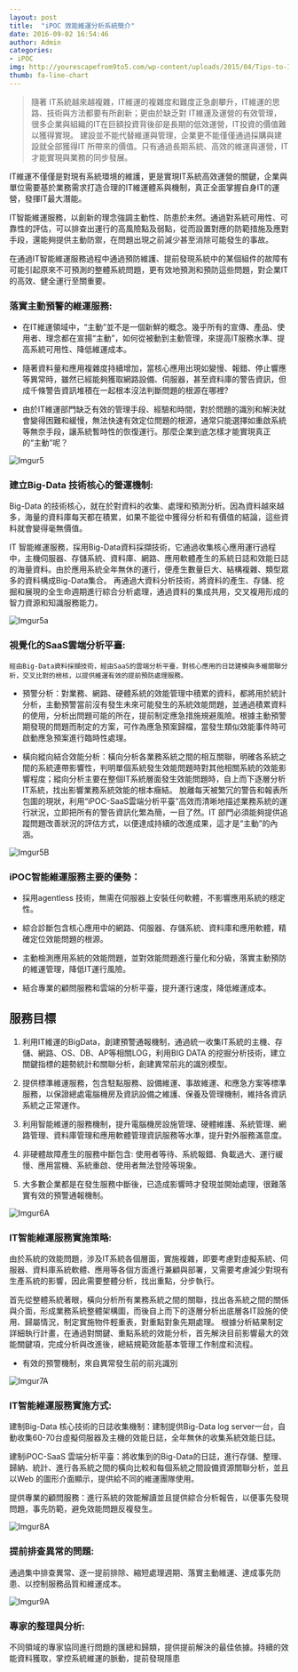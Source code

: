 ```yaml
---
layout: post
title:  "iPOC 效能維運分析系統簡介"
date: 2016-09-02 16:54:46
author: Admin
categories: 
- iPOC
img: http://yourescapefrom9to5.com/wp-content/uploads/2015/04/Tips-to-Improve-WordPress-Site-Performance.jpg
thumb: fa-line-chart
---
```


>隨著 IT系統越來越複雜，IT維運的複雜度和難度正急劇攀升，IT維運的思路、技術與方法都要有所創新；更由於缺乏對 IT維運及運營的有效管理，很多企業與組織的IT在巨額投資背後卻是長期的低效運營，IT投資的價值難以獲得實現。
建設並不能代替維運與管理，企業更不能僅僅通過採購與建設就全部獲得IT 所帶來的價值。只有通過長期系統、高效的維運與運營，IT才能實現與業務的同步發展。

IT維運不僅僅是對現有系統環境的維護，更是實現IT系統高效運營的關鍵，企業與單位需要基於業務需求打造合理的IT維運體系與機制，真正全面掌握自身IT的運營，發揮IT最大潛能。

IT智能維運服務，以創新的理念強調主動性、防患於未然。通過對系統可用性、可靠性的評估，可以排查出運行的高風險點及弱點，從而設置對應的防範措施及應對手段，還能夠提供主動防禦，在問題出現之前減少甚至消除可能發生的事故。

在通過IT智能維運服務過程中通過預防維護、提前發現系統中的某個組件的故障有可能引起原來不可預測的整體系統問題，更有效地預測和預防這些問題，對企業IT的高效、健全運行至關重要。

### 落實主動預警的維運服務:

- 在IT維運領域中，“主動”並不是一個新鮮的概念。幾乎所有的宣傳、產品、使用者、理念都在宣揚“主動”，如何從被動到主動管理，來提高IT服務水準、提高系統可用性、降低維運成本。

- 隨著資料量和應用複雜度持續增加，當核心應用出現如變慢、報錯、停止響應等異常時，雖然已經能夠獲取網路設備、伺服器，甚至資料庫的警告資訊，但成千條警告資訊堆積在一起根本沒法判斷問題的根源在哪裡?

- 由於IT維運部門缺乏有效的管理手段、經驗和時間，對於問題的識別和解決就會變得困難和緩慢，無法快速有效定位問題的根源，通常只能選擇如重啟系統等無奈手段，讓系統暫時性的恢復運行。那麼企業到底怎樣才能實現真正的“主動”呢？

![Imgur5](http://i.imgur.com/IH3k2Zt.png)

### 建立Big-Data 技術核心的營運機制:

Big-Data 的技術核心，就在於對資料的收集、處理和預測分析。因為資料越來越多，海量的資料庫每天都在積累，如果不能從中獲得分析和有價值的結論，這些資料就會變得毫無價值。

IT 智能維運服務，採用Big-Data資料採擷技術，它通過收集核心應用運行過程中，主機伺服器、存儲系統、資料庫、網路、應用軟體產生的系統日誌和效能日誌的海量資料。由於應用系統全年無休的運行，便產生數量巨大、結構複雜、類型眾多的資料構成Big-Data集合。
再通過大資料分析技術，將資料的產生、存儲、挖掘和展現的全生命週期進行綜合分析處理，通過資料的集成共用，交叉複用形成的智力資源和知識服務能力。

![Imgur5a](http://i.imgur.com/34HfW6A.png)

### 視覺化的SaaS雲端分析平臺:

```
經由Big-Data資料採擷技術，經由SaaS的雲端分析平臺，對核心應用的日誌建模與多維關聯分析，交叉比對的檢核，以提供維運有效的提前預防處理服務。

```
- 預警分析：對業務、網路、硬體系統的效能管理中積累的資料，都將用於統計分析，主動預警當前沒有發生未來可能發生的系統效能問題，並通過積累資料的使用，分析出問題可能的所在，提前制定應急措施規避風險。根據主動預警期發現的問題而制定的方案，可作為應急預案歸檔，當發生類似效能事件時可啟動應急預案進行臨時性處理。

- 橫向縱向結合效能分析：橫向分析各業務系統之間的相互關聯，明確各系統之間的系統連帶影響性，判明單個系統發生效能問題時對其他相關系統的效能影響程度；縱向分析主要在整個IT系統層面發生效能問題時，自上而下逐層分析IT系統，找出影響業務系統效能的根本癥結。
脫離每天被繁冗的警告和報表所包圍的現狀，利用“iPOC-SaaS雲端分析平臺”高效而清晰地描述業務系統的運行狀況，立即把所有的警告資訊化繁為簡，一目了然。IT 部門必須能夠提供追蹤問題改善狀況的評估方式，以便達成持續的改進成果，這才是“主動”的內涵。

![Imgur5B](http://i.imgur.com/33fMfhX.png)

### iPOC智能維運服務主要的優勢：

- 採用agentless 技術，無需在伺服器上安裝任何軟體，不影響應用系統的穩定性。

- 綜合診斷包含核心應用中的網路、伺服器、存儲系統、資料庫和應用軟體，精確定位效能問題的根源。

- 主動檢測應用系統的效能問題，並對效能問題進行量化和分級，落實主動預防的維運管理，降低IT運行風險。

- 結合專業的顧問服務和雲端的分析平臺，提升運行速度，降低維運成本。

## 服務目標

1. 利用IT維運的BigData，創建預警通報機制，通過統一收集IT系統的主機、存儲、網路、OS、DB、AP等相關LOG，利用BIG DATA 的挖掘分析技術，建立關鍵指標的趨勢統計和關聯分析，創建異常前兆的識別模型。

1. 提供標準維運服務，包含駐點服務、設備維運、事故維運、和應急方案等標準服務，以保證總處電腦機房及資訊設備之維護、保養及管理機制，維持各資訊系統之正常運作。

1. 利用智能維運的服務機制，提升電腦機房設施管理、硬體維護、系統管理、網路管理、資料庫管理和應用軟體管理資訊服務等水準，提升對外服務滿意度。

1. 非硬體故障產生的服務中斷包含: 使用者等待、系統報錯、負載過大、運行緩慢、應用當機、系統重啟、使用者無法登陸等現象。

1. 大多數企業都是在發生服務中斷後，已造成影響時才發現並開始處理，很難落實有效的預警通報機制。

![Imgur6A](http://i.imgur.com/HzUHCNx.png)

### IT智能維運服務實施策略:

由於系統的效能問題，涉及IT系統各個層面，實施複雜，即要考慮對虛擬系統、伺服器、資料庫系統軟體、應用等各個方面進行兼顧與部署，又需要考慮減少對現有生產系統的影響，因此需要整體分析，找出重點，分步執行。

首先從整體系統著眼，橫向分析所有業務系統之間的關聯，找出各系統之間的關係與介面，形成業務系統整體架構圖，而後自上而下的逐層分析出底層各IT設施的使用、歸屬情況，制定實施物件輕重表，對重點對象先期處理。
根據分析結果制定詳細執行計畫，在通過對關鍵、重點系統的效能分析，首先解決目前影響最大的效能關鍵項，完成分析與改進後，總結規範效能基本管理工作制度和流程。

- 有效的預警機制，來自異常發生前的前兆識別

![Imgur7A](http://i.imgur.com/IQZDeh3.png)


### IT智能維運服務實施方式:

建制Big-Data 核心技術的日誌收集機制：建制提供Big-Data log server一台，自動收集60-70台虛擬伺服器及主機的效能日誌，全年無休的收集系統效能日誌。

建制iPOC-SaaS 雲端分析平臺：將收集到的Big-Data的日誌，進行存儲、整理、歸納、統計、進行各系統之間的橫向比較和每個系統之間設備資源關聯分析，並且以Web 的圖形介面顯示，提供給不同的維運團隊使用。

提供專業的顧問服務：進行系統的效能解讀並且提供綜合分析報告，以便事先發現問題，事先防範，避免效能問題反複發生。

![Imgur8A](http://i.imgur.com/QT4Yh6c.png)

### 提前排查異常的問題:

通過集中排查異常、逐一提前排除、縮短處理週期、落實主動維運、達成事先防患、以控制服務品質和維運成本。

![Imgur9A](http://i.imgur.com/fM0xOjy.png)

### 專家的整理與分析:

不同領域的專家協同進行問題的匯總和歸類，提供提前解決的最佳依據。持續的效能資料獲取，掌控系統維運的脈動，提前發現隱患


